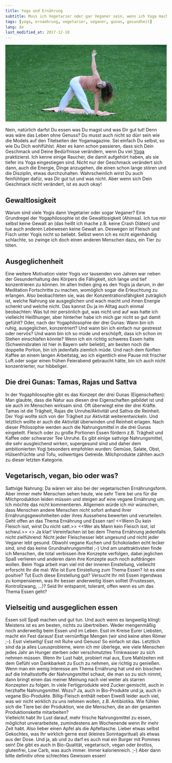 ```yaml
---
title: Yoga und Ernährung
subtitle: Muss ich Vegetarier oder gar Veganer sein, wenn ich Yoga mache?
tags: [yoga, ernaehrung, vegetarier, veganer, gunas, gesundheit]
lang: de
last_modified_at: 2017-12-10
---
```


![Das DREIECK](/assets/images/dreieck-pano.jpg)

Nein, natürlich darfst Du essen was Du magst und was Dir gut tut! Denn was wäre das Leben ohne Genuss? Du musst auch nicht so dürr sein wie die Models auf den Titelseiten der Yogamagazine. Sei einfach Du selbst, so wie Du Dich wohlfühlst. Aber es kann schon passieren, dass sich Dein Geschmack und Deine Bedürfnisse verändern, wenn Du viel [Yoga][1] praktizierst. Ich kenne einige Raucher, die damit aufgehört haben, als sie tiefer ins Yoga eingestiegen sind. Nicht nur der Geschmack verändert sich dann, auch die Energie, Dinge anzugehen, die einen schon lange stören und die Disziplin, etwas durchzuhalten. Wahrscheinlich wirst Du auch feinfühliger dafür, was Dir gut tut und was nicht. Aber wenn sich Dein Geschmack nicht verändert, ist es auch okay!

## Gewaltlosigkeit
Warum sind viele Yogis dann Vegetarier oder sogar Veganer? Eine Grundregel der Yogaphilosophie ist die Gewaltlosigkeit (Ahimsa). Ich tue mir selbst keine Gewalt an (das heißt ich mache z.B. keine Crash Diäten) und tue auch anderen Lebewesen keine Gewalt an. Deswegen ist Fleisch und Fisch unter Yogis nicht so beliebt. Selbst wenn ich es nicht eigenhändig schlachte, so zwinge ich doch einen anderen Menschen dazu, ein Tier zu töten.

## Ausgeglichenheit
Eine weitere Motivation vieler Yogis vor tausenden von Jahren war neben der Gesunderhaltung des Körpers die Fähigkeit, sich lange und tief konzentrieren zu können. Im alten Indien ging es den Yogis ja darum, in der Meditation Fortschritte zu machen, womöglich sogar die Erleuchtung zu erlangen. Also beobachteten sie, was der Konzentrationsfähigkeit zuträglich ist, welche Nahrung sie ausgeglichen und wach macht und ihnen Energie schenkt und welche nicht. Das kannst Du ja im Alltag auch einmal beobachten: Was tut mir persönlich gut, was nicht und auf was hatte ich vielleicht Heißhunger, aber hinterher habe ich mich gar nicht so gut damit gefühlt? Oder, nach der Yogaphilosophie der drei Gunas: Wann bin ich ruhig, ausgeglichen, konzentriert? Und wann bin ich einfach nur gestresst oder nervös? Und wann bin ich so müde und erschöpft, dass ich schon im Stehen einschlafen könnte? Wenn ich ein richtig schweres Essen hatte (Schweinsbraten ist hier in Bayern sehr beliebt), am besten noch die doppelte Portion, bin ich jedenfalls ziemlich müde. Und nach dem fünften Kaffee an einem langen Arbeitstag, wo ich eigentlich eine Pause mit frischer Luft oder sogar einen frühen Feierabend gebraucht hätte, bin ich auch nicht konzentrierter, nur hibbeliger.

## Die drei Gunas: Tamas, Rajas und Sattva

In der Yogaphilosophie gibt es das Konzept der drei Gunas (Eigenschaften): Man glaubte, dass die Natur aus diesen drei Eigenschaften gebildet ist und sie auch im Menschen wirksam sind. Oft überwiegt eine der drei Kräfte. Tamas ist die Trägheit, Rajas die Unruhe/Aktivität und Sattva die Reinheit. Der Yogi wollte sich von der Trägheit zur Aktivität weiterentwickeln. Und letztlich wollte er auch die Aktivität überwinden und Reinheit erlagen. Nach dieser Philosophie werden auch die Nahrungsmittel in die drei Gunas eingeteilt. Fleisch oder zu große Portionen Essen fördern z.B. Trägheit und Kaffee oder schwarzer Tee Unruhe. Es gibt einige sattvige Nahrungsmittel, die sehr ausgleichend wirken, supergesund sind und daher dem ambitionierten Yogi besonders empfohlen wurden: Gemüse, Salate, Obst, Hülsenfrüchte und Tofu, vollwertiges Getreide. Milchprodukte zählten auch zu dieser letzten Kategorie.

## Vegetarisch, vegan, bio oder was?

Sattvige Nahrung: Da wären wir also bei der vegetarischen Ernährungsform. Aber immer mehr Menschen sehen heute, wie sehr Tiere bei uns für die Milchproduktion leiden müssen und steigen auf eine vegane Ernährung um. Ich möchte das nicht kommentieren. Allgemein würde ich mir wünschen, dass Menschen andere Menschen nicht sofort anhand ihrer Ernährungsgewohnheiten oder ihres Aussehens bewerten und verurteilen. Geht offen an das Thema Ernährung und Essen ran!
<<Wenn Du kein Fleisch isst, wirst Du nicht satt.>>
<<Wer als Mann kein Fleisch isst, ist schwul.>>
<<Frauen essen nur Salat.>>
Ja klar! Vereinfachen ist bei dem Thema Ernährung jedenfalls nicht zielführend: Nicht jeder Fleischesser lebt ungesund und nicht jeder Veganer lebt gesund. Obwohl vegane Kuchen und Schokoladen echt lecker sind, sind das keine Grundnahrungsmittel ;-) Und am unattraktivsten finde ich Menschen, die total verbissen ihre Konzepte verfolgen, dabei jeglichen Spaß verlieren und anderen dann ihre Konzepte auch noch aufdrängen wollen. Beim Yoga arbeit man viel mit der inneren Einstellung, vielleicht erforscht Ihr die mal: Wie ist Eure Einstellung zum Thema Essen? Ist es eine positve? Tut Euch diese Einstellung gut? Versucht Ihr mit Essen irgendwas zu kompensieren, was Ihr besser anderweitig lösen solltet (Frustessen, Kontrollzwang, ...)? Seid Ihr entspannt, tolerant, offen wenn es um das Thema Essen geht?

## Vielseitig und ausgeglichen essen

Essen soll Spaß machen und gut tun. Und auch wenn es langweilig klingt: Meistens ist es am besten, nichts zu übertreiben. Weder mengenmäßig noch anderweitig beim Essen und im Leben. Esst im Kreise Eurer Liebsten, macht ein Fest daraus! Esst vernünftige Mengen (wir sind keine alten Römer ;-). Esst vielseitig! Esst mit Ruhe und Genuss! So einfach ist das.
Letztlich sind da ja alles Luxusprobleme, wenn ich mir überlege, wie viele Menschen jedes Jahr an Hunger sterben oder verschmutztes Trinkwasser zu sich nehmen müssen. Wenn Ihr Lust habt, probiert mal aus, Eure Mahlzeiten mit dem Gefühl von Dankbarkeit zu Euch zu nehmen, sie richtig zu genießen. <br/>
Wenn man ein wenig Interesse am Thema Ernährung hat und ein bisschen auf die Inhaltsstoffe der Nahrungsmittel schaut, die man so zu sich nimmt, dann bringt einen das meiner Meinung nach viel weiter als starren Konzepten zu folgen. In viele Fertigprodukte wird Zucker gemischt, auch in herzhafte Nahrungsmittel. Wozu? Ja, auch in Bio-Produkte und ja, auch in vegane Bio-Produkte. Billig-Fleisch enthält neben Eiweiß leider auch viel, was wir nicht wirklich zu uns nehmen wollen, z.B. Antibiotika. Wie fühlen sich die Tiere bei der Produktion, wie die Menschen, die an der gesamten Produktionskette mitarbeiten? <br/>
Vielleicht habt Ihr Lust darauf, mehr frische Nahrungsmittel zu essen, möglichst unverarbeitete, zumindestens am Wochenende wenn Ihr mehr Zeit habt. Also lieber einen Apfel als die Apfeltasche. Lieber etwas selbst Gekochtes, was Ihr wirklich gerne esst (kleines Sonntagsritual) als etwas aus der Dose. Und ja, ab und zu darf es auch mal ein Burger mit Pommes sein! Die gibt es auch in Bio-Qualität, vegetarisch, vegan oder brotlos, glutenfrei, Low Carb, was auch immer. Immer kalorienreich. ;-) Aber dann bitte definitiv ohne schlechtes Gewissen essen!

[1]: /posts/2017-09-17-was-ist-yoga
